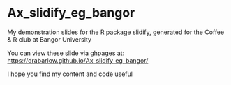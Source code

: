 # Ax_slidify_eg_bangor

My demonstration slides for the R package slidify, generated for the Coffee & R club at Bangor University

You can view these slide via ghpages at: https://drabarlow.github.io/Ax_slidify_eg_bangor/

I hope you find my content and code useful
